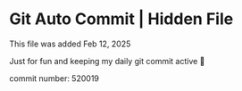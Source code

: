 # Git Auto Commit | Hidden File

This file was added Feb 12, 2025

Just for fun and keeping my daily git commit active 🤪

commit number: 520019
